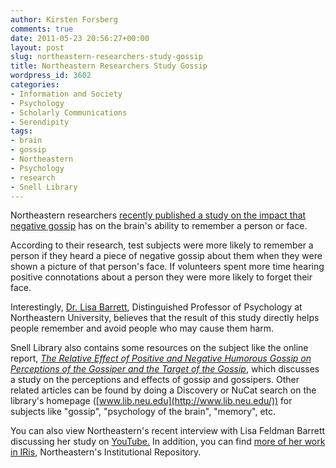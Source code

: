 ```yaml
---
author: Kirsten Forsberg
comments: true
date: 2011-05-23 20:56:27+00:00
layout: post
slug: northeastern-researchers-study-gossip
title: Northeastern Researchers Study Gossip
wordpress_id: 3602
categories:
- Information and Society
- Psychology
- Scholarly Communications
- Serendipity
tags:
- brain
- gossip
- Northeastern
- Psychology
- research
- Snell Library
---
```


Northeastern researchers [recently published a study on the impact that negative gossip](http://yourlife.usatoday.com/sex-relationships/story/2011/05/Pssst--Gossip-might-serve-a-useful-function/47386926/1) has on the brain's ability to remember a person or face.

According to their research, test subjects were more likely to remember a person if they heard a piece of negative gossip about them when they were shown a picture of that person's face. If volunteers spent more time hearing positive connotations about a person they were more likely to forget their face.

Interestingly, [Dr. Lisa Barrett](http://www.northeastern.edu/psychology/people/faculty/lisa-feldman-barrett/), Distinguished Professor of Psychology at Northeastern University, believes that the result of this study directly helps people remember and avoid people who may cause them harm.

Snell Library also contains some resources on the subject like the online report, [_The Relative Effect of Positive and Negative Humorous Gossip on Perceptions of the Gossiper and the Target of the Gossip_](http://0-search.ebscohost.com.ilsprod.lib.neu.edu/login.aspx?direct=true&db=ufh&AN=36956733&site=eds-live), which discusses a study on the perceptions and effects of gossip and gossipers. Other related articles can be found by doing a Discovery or NuCat search on the library's homepage ([www.lib.neu.edu](http://www.lib.neu.edu/)) for subjects like "gossip", "psychology of the brain", "memory", etc.

You can also view Northeastern's recent interview with Lisa Feldman Barrett discussing her study on [YouTube.](http://www.youtube.com/watch?v=mDDdRGBky-Q&feature=channel_video_title) In addition, you can find [more of her work in IRis](http://works.bepress.com/lbarrett), Northeastern's Institutional Repository.
